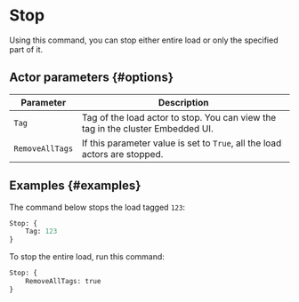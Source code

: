 # Stop

Using this command, you can stop either entire load or only the specified part of it.

## Actor parameters {#options}

| Parameter | Description |
--- | ---
| `Tag` | Tag of the load actor to stop. You can view the tag in the cluster Embedded UI. |
| `RemoveAllTags` | If this parameter value is set to `True`, all the load actors are stopped. |

## Examples {#examples}

The command below stops the load tagged `123`:

```proto
Stop: {
    Tag: 123
}
```

To stop the entire load, run this command:

```proto
Stop: {
    RemoveAllTags: true
}
```
